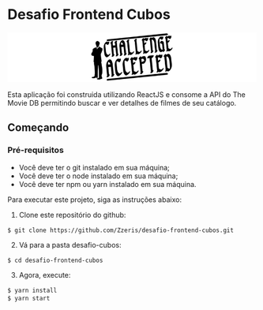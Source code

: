 # Desafio Frontend Cubos

![Screenshot 1](screenshot.png)

Esta aplicação foi construida utilizando ReactJS e consome a API do The Movie DB
permitindo buscar e ver detalhes de filmes de seu catálogo.

## Começando

### Pré-requisitos

* Você deve ter o git instalado em sua máquina;
* Você deve ter o node instalado em sua máquina;
* Você deve ter npm ou yarn instalado em sua máquina.

Para executar este projeto, siga as instruções abaixo:

1. Clone este repositório do github:

```
$ git clone https://github.com/Zzeris/desafio-frontend-cubos.git
```

2. Vá para a pasta desafio-cubos:

```
$ cd desafio-frontend-cubos
```

3. Agora, execute:

```
$ yarn install
$ yarn start
```
